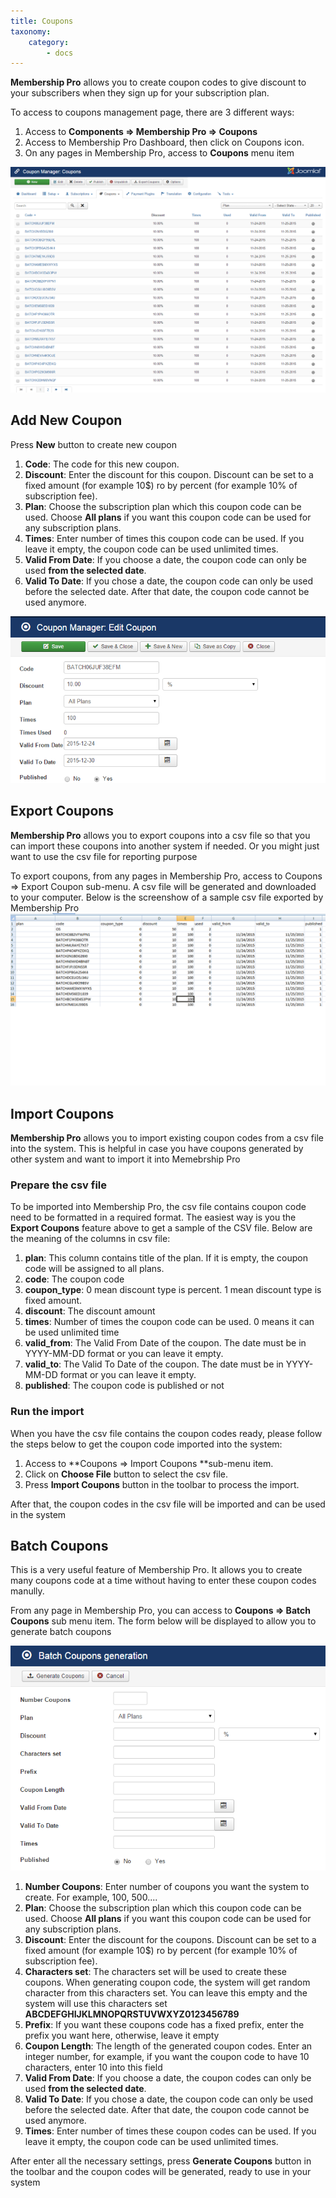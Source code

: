 ```yaml
---
title: Coupons
taxonomy:
    category:
        - docs
---
```


**Membership Pro** allows you to create coupon codes to give discount to your subscribers when they sign up for your subscription plan. 

To access to coupons management page, there are 3 different ways:
1. Access to **Components => Membership Pro => Coupons**
2. Access to Membership Pro Dashboard, then click on Coupons icon.
3. On any pages in Membership Pro, access to **Coupons** menu item

![Coupons Management](coupons-management.png)

## Add New Coupon
Press **New** button to create new coupon

1. **Code**: The code for this new coupon.
2. **Discount**: Enter the discount for this coupon. Discount can be set to a fixed amount (for example 10$) ro by percent (for example 10% of subscription fee).
3. **Plan**: Choose the subscription plan which this coupon code can be used. Choose **All plans** if you want this coupon code can be used for any subscription plans.
4. **Times**: Enter number of times this coupon code can be used. If you leave it empty, the coupon code can be used unlimited times.
5. **Valid From Date**: If you choose a date, the coupon code can only be used **from the selected date**.
6. **Valid To Date**: If you chose a date, the coupon code can only be used before the selected date. After that date, the coupon code cannot be used anymore.

![Add New Coupon](new-coupon.png)

## Export Coupons

**Membership Pro** allows you to export coupons into a csv file so that you can import these coupons into another system if needed. Or you might just want to use the csv file for reporting purpose

To export coupons, from any pages in Membership Pro, access to Coupons => Export Coupon sub-menu. A csv file will be generated and downloaded to your computer. Below is the screenshow of a sample csv file exported by Membership Pro
![Coupons CSV file](coupon-csv.png)

## Import Coupons

**Membership Pro** allows you to import existing coupon codes from a csv file into the system. This is helpful in case you have coupons generated by other system and want to import it into Memebrship Pro

### Prepare the csv file
To be imported into Membership Pro, the csv file contains coupon code need to be formatted in a required format. The easiest way is you the **Export Coupons** feature above to get a sample of the CSV file. Below are the meaning of the columns in csv file:
1. **plan**: This column contains title of the plan. If it is empty, the coupon code will be assigned to all plans.
2. **code**: The coupon code
3. **coupon_type**: 0 mean discount type is percent. 1 mean discount type is fixed amount.
4. **discount**: The discount amount
5. **times**: Number of times the coupon code can be used. 0 means it can be used unlimited time
6. **valid_from**: The Valid From Date of the coupon. The date must be in YYYY-MM-DD format or you can leave it empty.
7. **valid_to**: The Valid To Date of the coupon. The date must be in YYYY-MM-DD format or you can leave it empty.
8. **published**: The coupon code is published or not

### Run the import

When you have the csv file contains the coupon codes ready, please follow the steps below to get the coupon code imported into the system:
1. Access to **Coupons => Import Coupons **sub-menu item.
2. Click on **Choose File** button to select the csv file.
3. Press **Import Coupons** button in the toolbar to process the import.

After that, the coupon codes in the csv file will be imported and can be used in the system

## Batch Coupons

This is a very useful feature of Membership Pro. It allows you to create many coupons code at a time without having to enter these coupon codes manully.

From any page in Membership Pro, you can access to **Coupons => Batch Coupons** sub menu item. The form below will be displayed to allow you to generate batch coupons

![Batch Coupon Generation](batch-coupon.png)

1. **Number Coupons**: Enter number of coupons you want the system to create. For example, 100, 500....
2. **Plan**: Choose the subscription plan which this coupon code can be used. Choose **All plans** if you want this coupon code can be used for any subscription plans.
3. **Discount**: Enter the discount for the coupons. Discount can be set to a fixed amount (for example 10$) ro by percent (for example 10% of subscription fee).
4. **Characters set**: The characters set will be used to create these coupons. When generating coupon code, the system will get random character from this characters set. You can leave this empty and the system will use this characters set **ABCDEFGHIJKLMNOPQRSTUVWXYZ0123456789**
5. **Prefix**: If you want these coupons code has a fixed prefix, enter the prefix you want here, otherwise, leave it empty
6. **Coupon Length**: The length of the generated coupon codes. Enter an integer number, for example, if you want the coupon code to have 10 characters, enter 10 into this field
7. **Valid From Date**: If you choose a date, the coupon codes can only be used **from the selected date**.
8. **Valid To Date**: If you chose a date, the coupon code can only be used before the selected date. After that date, the coupon code cannot be used anymore.
9. **Times**: Enter number of times these coupon codes can be used. If you leave it empty, the coupon code can be used unlimited times.

After enter all the necessary settings, press **Generate Coupons** button in the toolbar and the coupon codes will be generated, ready to use in your system



